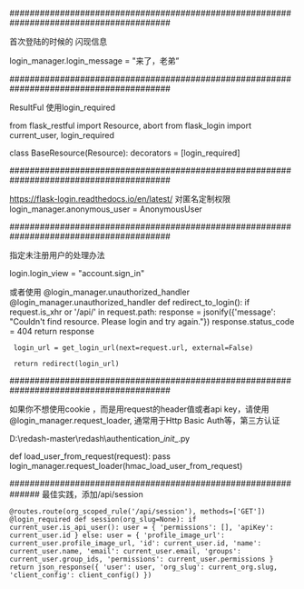 
########################################################################################

 首次登陆的时候的 闪现信息

 login_manager.login_message = "来了，老弟”

########################################################################################

 ResultFul 使用login_required

 from flask_restful import Resource, abort
 from flask_login import current_user, login_required

 class BaseResource(Resource):
     decorators = [login_required]

########################################################################################

 https://flask-login.readthedocs.io/en/latest/ 对匿名定制权限
 login_manager.anonymous_user = AnonymousUser

########################################################################################

 指定未注册用户的处理办法

 login.login_view = "account.sign_in"

 或者使用 @login_manager.unauthorized_handler
 @login_manager.unauthorized_handler
 def redirect_to_login():
     if request.is_xhr or '/api/' in request.path:
         response = jsonify({'message': "Couldn't find resource. Please login and try again."})
         response.status_code = 404
         return response

     login_url = get_login_url(next=request.url, external=False)

     return redirect(login_url)

########################################################################################

 如果你不想使用cookie ，而是用request的header值或者api key，请使用 @login_manager.request_loader, 通常用于Http Basic Auth等，第三方认证

 D:\redash-master\redash\authentication\__init__.py

 def load_user_from_request(request):
         pass
 login_manager.request_loader(hmac_load_user_from_request)

##############################################################
 最佳实践，添加/api/session

`
 @routes.route(org_scoped_rule('/api/session'), methods=['GET'])
@login_required
 def session(org_slug=None):
     if current_user.is_api_user():
         user = {
             'permissions': [],
             'apiKey': current_user.id
         }
     else:
         user = {
             'profile_image_url': current_user.profile_image_url,
             'id': current_user.id,
             'name': current_user.name,
             'email': current_user.email,
             'groups': current_user.group_ids,
             'permissions': current_user.permissions
         }
     return json_response({
         'user': user,
         'org_slug': current_org.slug,
         'client_config': client_config()
     })
`
